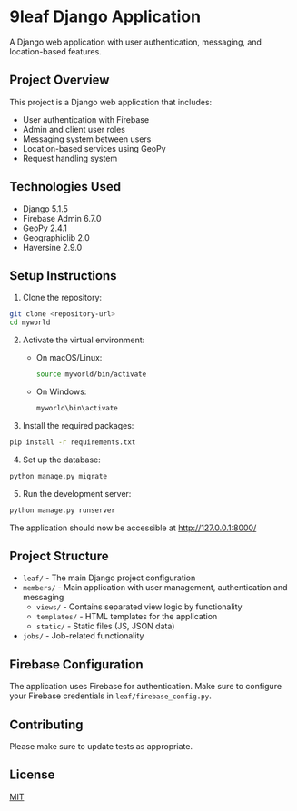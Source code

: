 # 9leaf Django Application

A Django web application with user authentication, messaging, and location-based features.

## Project Overview

This project is a Django web application that includes:
- User authentication with Firebase
- Admin and client user roles
- Messaging system between users
- Location-based services using GeoPy
- Request handling system

## Technologies Used

- Django 5.1.5
- Firebase Admin 6.7.0
- GeoPy 2.4.1
- Geographiclib 2.0
- Haversine 2.9.0

## Setup Instructions

1. Clone the repository:
```bash
git clone <repository-url>
cd myworld
```

2. Activate the virtual environment:
   - On macOS/Linux:
     ```bash
     source myworld/bin/activate
     ```
   - On Windows:
     ```bash
     myworld\bin\activate
     ```

3. Install the required packages:
```bash
pip install -r requirements.txt
```

4. Set up the database:
```bash
python manage.py migrate
```

5. Run the development server:
```bash
python manage.py runserver
```

The application should now be accessible at http://127.0.0.1:8000/

## Project Structure

- `leaf/` - The main Django project configuration
- `members/` - Main application with user management, authentication and messaging
  - `views/` - Contains separated view logic by functionality
  - `templates/` - HTML templates for the application
  - `static/` - Static files (JS, JSON data)
- `jobs/` - Job-related functionality

## Firebase Configuration

The application uses Firebase for authentication. Make sure to configure your Firebase credentials in `leaf/firebase_config.py`.

## Contributing

Please make sure to update tests as appropriate.

## License

[MIT](https://choosealicense.com/licenses/mit/)
